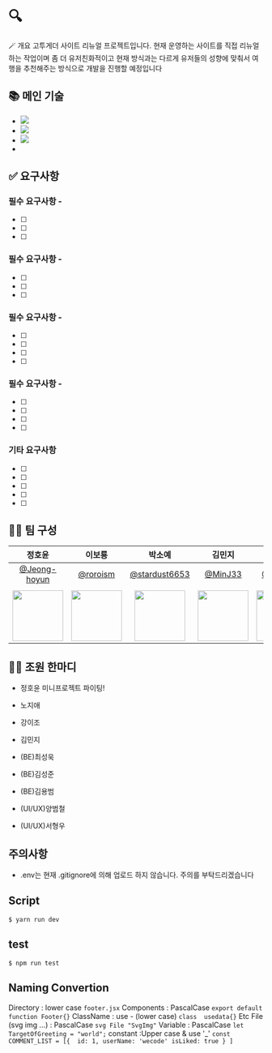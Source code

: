 # 🔍 

🪄 개요
고투게더 사이트 리뉴얼 프로젝트입니다. 현재 운영하는 사이트를 직접 리뉴얼하는 작업이며
좀 더 유저친화적이고 현재 방식과는 다르게 유저들의 성향에 맞춰서
여행을 추천해주는 방식으로 개발을 진행할 예정입니다

## 📚 메인 기술

- <img src="https://img.shields.io/badge/html5-E34F26?style=for-the-badge&logo=html5&logoColor=white">
- <img src="https://img.shields.io/badge/javascript-F7DF1E?style=for-the-badge&logo=javascript&logoColor=black">
- <img src="https://img.shields.io/badge/react-61DAFB?style=for-the-badge&logo=react&logoColor=black">
- 

## ✅ 요구사항

### 필수 요구사항 - 

- [ ] 
- [ ] 
- [ ] 

### 필수 요구사항 - 

- [ ] 
- [ ] 
- [ ] 

### 필수 요구사항 - 

- [ ] 
- [ ] 
- [ ] 
- [ ] 

### 필수 요구사항 - 

- [ ] 
- [ ] 
- [ ] 
- [ ] 

### 기타 요구사항

- [ ] 
- [ ] 
- [ ] 
- [ ] 
- [ ]

## 🤼‍♀️ 팀 구성

|                                  정호윤                                   |                                이보룡                                 |                                   박소예                                   |                                김민지                                |                                 윤한솔                                 |
| :-----------------------------------------------------------------------: | :-------------------------------------------------------------------: | :------------------------------------------------------------------------: | :------------------------------------------------------------------: | :--------------------------------------------------------------------: |
|              [@Jeong-hoyun](https://github.com/Jeong-hoyun)               |                [@roroism](https://github.com/roroism)                 |              [@stardust6653](https://github.com/stardust6653)              |                 [@MinJ33](https://github.com/MinJ33)                 |                [@1sol2sol](https://github.com/1sol2sol)                |
|                                                                           |
| <img src="https://avatars.githubusercontent.com/Jeong-hoyun" width="100"> | <img src="https://avatars.githubusercontent.com/roroism" width="100"> | <img src="https://avatars.githubusercontent.com/stardust6653" width="100"> | <img src="https://avatars.githubusercontent.com/MinJ33" width="100"> | <img src="https://avatars.githubusercontent.com/1sol2sol" width="100"> |

## 🤼‍♀️ 조원 한마디

- 정호윤 미니프로젝트 파이팅!

- 노지애

- 강이조

- 김민지 

- (BE)최성욱

- (BE)김성준

- (BE)김용범

- (UI/UX)양범철

- (UI/UX)서형우

## 주의사항

- .env는 현재 .gitignore에 의해 업로드 하지 않습니다. 주의를 부탁드리겠습니다



## Script
```
$ yarn run dev
```

## test

```
$ npm run test
```

## Naming Convertion

​​Directory : lower case
``` footer.jsx ```
Components : PascalCase
``` export default function Footer{} ```
ClassName : use - (lower case)
``` class  usedata{} ```
Etc File (svg img …) :  PascalCase 
``` svg File "SvgImg" ```
Variable : PascalCase
``` let TargetOfGreeting = "world"; ```
constant :Upper case & use '_' 
```const COMMENT_LIST = [{  id: 1, userName: 'wecode' isLiked: true } ]```



  
